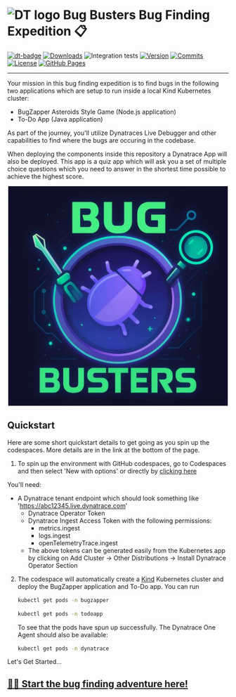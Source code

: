 <!-- markdownlint-disable-next-line -->
# <img src="https://cdn.bfldr.com/B686QPH3/at/w5hnjzb32k5wcrcxnwcx4ckg/Dynatrace_signet_RGB_HTML.svg?auto=webp&format=pngg" alt="DT logo" width="30"> Bug Busters Bug Finding Expedition 📋

[![dt-badge](https://img.shields.io/badge/powered_by-DT_enablement-8A2BE2?logo=dynatrace)](https://github.com/sergiohinojosa/bug-busters)
[![Downloads](https://img.shields.io/docker/pulls/shinojosa/dt-enablement?logo=docker)](https://hub.docker.com/r/shinojosa/dt-enablement)
![Integration tests](https://github.com/sergiohinojosa/bug-busters/actions/workflows/integration-tests.yaml/badge.svg)
[![Version](https://img.shields.io/github/v/release/sergiohinojosa/bug-busters?color=blueviolet)](https://github.com/sergiohinojosa/bug-busters/releases)
[![Commits](https://img.shields.io/github/commits-since/sergiohinojosa/bug-busters/latest?color=ff69b4&include_prereleases)](https://github.com/sergiohinojosa/bug-busters/graphs/commit-activity)
[![License](https://img.shields.io/badge/License-Apache_2.0-blue.svg?color=green)](https://github.com/sergiohinojosa/bug-busters/blob/main/LICENSE)
[![GitHub Pages](https://img.shields.io/badge/GitHub%20Pages-Live-green)](https://sergiohinojosa.github.io/bug-busters/)

___

Your mission in this bug finding expedition is to find bugs in the following two applications which are setup to run inside a local Kind Kubernetes cluster:

- BugZapper Asteroids Style Game (Node.js application)
- To-Do App (Java application)

As part of the journey, you'll utilize Dynatraces Live Debugger and other capabilities to find where the bugs are occuring in the codebase.

When deploying the components inside this repository a Dynatrace App will also be deployed. This app is a quiz app which will ask you a set of multiple choice questions which you need to answer in the shortest time possible to achieve the highest score.

<p align="center">
    <img src="docs/img/bug-busters.jpg" alt="Bug Busters" width="500"/>
</p>

## Quickstart

Here are some short quickstart details to get going as you spin up the codespaces. More details are in the link at the bottom of the page.

1) To spin up the environment with GitHub codespaces, go to Codespaces and then select 'New with options' or directly by [clicking here](https://github.com/codespaces/new?hide_repo_select=true&ref=main&repo=1028024094&skip_quickstart=true)

You'll need:
 - A Dynatrace tenant endpoint which should look something like 'https://abc12345.live.dynatrace.com' 
    - Dynatrace Operator Token
    - Dynatrace Ingest Access Token with the following permissions:
        - metrics.ingest
        - logs.ingest
        - openTelemetryTrace.ingest
    - The above tokens can be generated easily from the Kubernetes app by clicking on Add Cluster -> Other Distributions -> Install Dynatrace Operator Section

2) The codespace will automatically create a [Kind](https://kind.sigs.k8s.io/) Kubernetes cluster and deploy the BugZapper application and To-Do app. You can run

   ```sh
   kubectl get pods -n bugzapper
   ```
   ```sh
   kubectl get pods -n todoapp
   ```
   To see that the pods have spun up successfully. The Dynatrace One Agent should also be available:
   ```sh
   kubectl get pods -n dynatrace
   ```

Let's Get Started...

## [🧳🐞 Start the bug finding adventure here!](https://joshDynatrace.github.io/bug-busters/)

